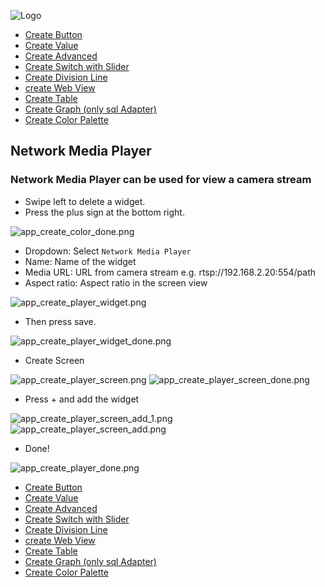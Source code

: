 ![Logo](../../admin/hiob.png)

-   [Create Button](button.md)
-   [Create Value](value.md)
-   [Create Advanced](advanced.md)
-   [Create Switch with Slider](switch_w_slider.md)
-   [Create Division Line](division.md)
-   [create Web View](webview.md)
-   [Create Table](table.md)
-   [Create Graph (only sql Adapter)](graph.md)
-   [Create Color Palette](color.md)

## Network Media Player

### Network Media Player can be used for view a camera stream

- Swipe left to delete a widget.
- Press the plus sign at the bottom right.

![app_create_color_done.png](../de/img/app_create_color_done.png)


- Dropdown: Select `Network Media Player`
- Name: Name of the widget
- Media URL: URL from camera stream e.g. rtsp://192.168.2.20:554/path
- Aspect ratio: Aspect ratio in the screen view

![app_create_player_widget.png](../de/img/app_create_player_widget.png)

- Then press save.

![app_create_player_widget_done.png](../de/img/app_create_player_widget_done.png)

- Create Screen

![app_create_player_screen.png](../de/img/app_create_player_screen.png)
![app_create_player_screen_done.png](../de/img/app_create_player_screen_done.png)

- Press + and add the widget

![app_create_player_screen_add_1.png](../de/img/app_create_player_screen_add_1.png)
![app_create_player_screen_add.png](../de/img/app_create_player_screen_add.png)

- Done!

![app_create_player_done.png](../de/img/app_create_player_done.png)

-   [Create Button](button.md)
-   [Create Value](value.md)
-   [Create Advanced](advanced.md)
-   [Create Switch with Slider](switch_w_slider.md)
-   [Create Division Line](division.md)
-   [create Web View](webview.md)
-   [Create Table](table.md)
-   [Create Graph (only sql Adapter)](graph.md)
-   [Create Color Palette](color.md)